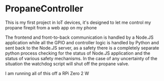 # PropaneController
 
This is my first project in IoT devices, it's designed to let me control my propane firepit from a web app on my phone

The frontend and front-to-back communication is handled by a Node.JS application while all the GPIO and controller logic is handled by Python and sent back to the Node.JS server, as a safety there is a completely separate python process checking for the status of Node.JS application and the status of various safety mechanisms. In the case of any uncertainty of the situation the watchdog script will shut off the propane valve.

I am running all of this off a RPi Zero 2 W